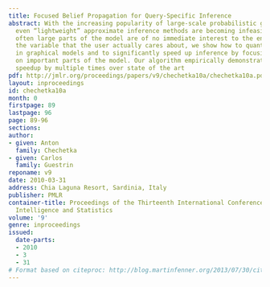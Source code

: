 ```yaml
---
title: Focused Belief Propagation for Query-Specific Inference
abstract: With the increasing popularity of large-scale probabilistic graphical models,
  even “lightweight” approximate inference methods are becoming infeasible. Fortunately,
  often large parts of the model are of no immediate interest to the end user. Given
  the variable that the user actually cares about, we show how to quantify edge importance
  in graphical models and to significantly speed up inference by focusing computation
  on important parts of the model. Our algorithm empirically demonstrates convergence
  speedup by multiple times over state of the art
pdf: http://jmlr.org/proceedings/papers/v9/chechetka10a/chechetka10a.pdf
layout: inproceedings
id: chechetka10a
month: 0
firstpage: 89
lastpage: 96
page: 89-96
sections: 
author:
- given: Anton
  family: Chechetka
- given: Carlos
  family: Guestrin
reponame: v9
date: 2010-03-31
address: Chia Laguna Resort, Sardinia, Italy
publisher: PMLR
container-title: Proceedings of the Thirteenth International Conference on Artificial
  Intelligence and Statistics
volume: '9'
genre: inproceedings
issued:
  date-parts:
  - 2010
  - 3
  - 31
# Format based on citeproc: http://blog.martinfenner.org/2013/07/30/citeproc-yaml-for-bibliographies/
---
```

